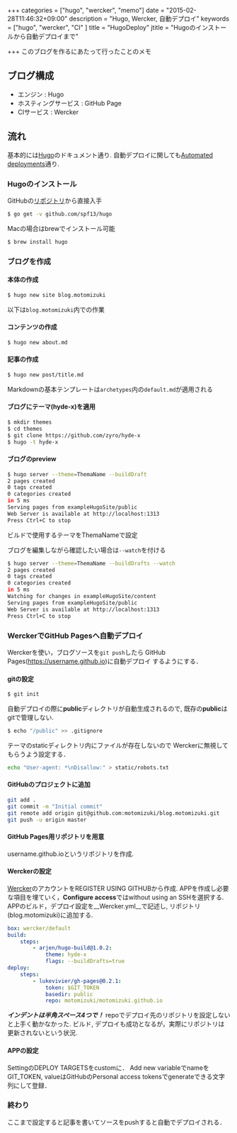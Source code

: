 +++
categories = ["hugo", "wercker", "memo"]
date = "2015-02-28T11:46:32+09:00"
description = "Hugo,  Wercker, 自動デプロイ"
keywords = ["hugo", "wercker", "CI" ]
title = "HugoDeploy"
jtitle = "Hugoのインストールから自動デプロイまで"

+++
このブログを作るにあたって行ったことのメモ

## ブログ構成
* エンジン : Hugo
* ホスティングサービス : GitHub Page
* CIサービス : Wercker

## 流れ
基本的には[Hugo](http://gohugo.io/overview/introduction/)のドキュメント通り.
自動デプロイに関しても[Automated deployments](http://gohugo.io/tutorials/automated-deployments/)通り.

### Hugoのインストール
GitHubの[リポジトリ](https://github.com/spf13/hugo)から直接入手
```zsh
$ go get -v github.com/spf13/hugo
```
Macの場合はbrewでインストール可能
```zsh
$ brew install hugo
```

### ブログを作成
#### 本体の作成
```zsh
$ hugo new site blog.motomizuki
```
以下は`blog.motomizuki`内での作業
#### コンテンツの作成
```zsh
$ hugo new about.md
```

#### 記事の作成
```zsh
$ hugo new post/title.md
```
Markdownの基本テンプレートは`archetypes`内の`default.md`が適用される

#### ブログにテーマ(hyde-x)を適用
```zsh
$ mkdir themes
$ cd themes
$ git clone https://github.com/zyro/hyde-x
$ hugo -t hyde-x
```

#### ブログのpreview
```zsh
$ hugo server --theme=ThemaName --buildDraft
2 pages created
0 tags created
0 categories created
in 5 ms
Serving pages from exampleHugoSite/public
Web Server is available at http://localhost:1313
Press Ctrl+C to stop
```
ビルドで使用するテーマをThemaNameで設定

ブログを編集しながら確認したい場合は`--watch`を付ける
```zsh
$ hugo server --theme=ThemaName --buildDrafts --watch
2 pages created
0 tags created
0 categories created
in 5 ms
Watching for changes in exampleHugoSite/content
Serving pages from exampleHugoSite/public
Web Server is available at http://localhost:1313
Press Ctrl+C to stop
```

### WerckerでGitHub Pagesへ自動デプロイ
Werckerを使い，ブログソースを`git push`したら
GitHub Pages(https://username.github.io)に自動デプロイ
するようにする．
#### gitの設定
```zsh
$ git init
```
自動デプロイの際に**public**ディレクトリが自動生成されるので,
既存の**public**はgitで管理しない.
```zsh
$ echo "/public" >> .gitignore
```
テーマのstaticディレクトリ内にファイルが存在しないので
Werckerに無視してもらうよう設定する．
```zsh
echo "User-agent: *\nDisallow:" > static/robots.txt
```

#### GitHubのプロジェクトに追加
```zsh
git add .
git commit -m "Initial commit"
git remote add origin git@github.com:motomizuki/blog.motomizuki.git
git push -u origin master
```

#### GitHub Pages用リポジトリを用意
username.github.ioというリポジトリを作成.

#### Werckerの設定
[Wercker](http://wercker.com/)のアカウントをREGISTER USING GITHUBから作成.
APPを作成し必要な項目を埋ていく，**Configure access**ではwithout using an SSHを選択する.
APPのビルド，デプロイ設定を__Wercker.yml__で記述し, リポジトリ(blog.motomizuki)に追加する.
```Wercker.yml
box: wercker/default
build:
    steps:
        - arjen/hugo-build@1.0.2:
            theme: hyde-x
            flags: --buildDrafts=true
deploy:
    steps:
        - lukevivier/gh-pages@0.2.1:
            token: $GIT_TOKEN
            basedir: public
            repo: motomizuki/motomizuki.github.io
```
***インデントは半角スペース4つで！***
repoでデプロイ先のリポジトリを設定しないと上手く動かなかった.
ビルド, デプロイも成功となるが，実際にリポジトリは更新されないという状況.

#### APPの設定
SettingのDEPLOY TARGETSをcustomに．
Add new variableでnameをGIT_TOKEN, valueはGitHubのPersonal access tokensでgenerateできる文字列にして登録．

### 終わり
ここまで設定すると記事を書いてソースをpushすると自動でデプロイされる．
